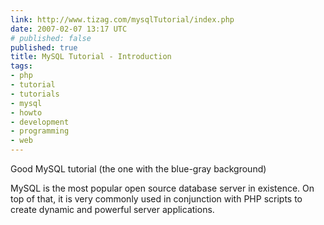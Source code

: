 ```yaml
---
link: http://www.tizag.com/mysqlTutorial/index.php
date: 2007-02-07 13:17 UTC
# published: false
published: true
title: MySQL Tutorial - Introduction
tags:
- php
- tutorial
- tutorials
- mysql
- howto
- development
- programming
- web
---
```


Good MySQL tutorial (the one with the blue-gray background)

MySQL is the most popular open source database server in existence. On top of that, it is very commonly used in conjunction with PHP scripts to create dynamic and powerful server applications.
